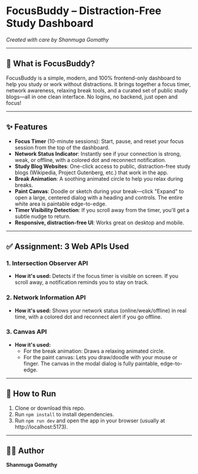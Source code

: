 # FocusBuddy – Distraction-Free Study Dashboard

*Created with care by Shanmuga Gomathy*

---

## 🌟 What is FocusBuddy?
FocusBuddy is a simple, modern, and 100% frontend-only dashboard to help you study or work without distractions. It brings together a focus timer, network awareness, relaxing break tools, and a curated set of public study blogs—all in one clean interface. No logins, no backend, just open and focus!

---

## ✨ Features
- **Focus Timer** (10-minute sessions): Start, pause, and reset your focus session from the top of the dashboard.
- **Network Status Indicator**: Instantly see if your connection is strong, weak, or offline, with a colored dot and reconnect notification.
- **Study Blog Websites**: One-click access to public, distraction-free study blogs (Wikipedia, Project Gutenberg, etc.) that work in the app.
- **Break Animation**: A soothing animated circle to help you relax during breaks.
- **Paint Canvas**: Doodle or sketch during your break—click "Expand" to open a large, centered dialog with a heading and controls. The entire white area is paintable edge-to-edge.
- **Timer Visibility Detection**: If you scroll away from the timer, you'll get a subtle nudge to return.
- **Responsive, distraction-free UI**: Works great on desktop and mobile.

---

## ✅ Assignment: 3 Web APIs Used

### 1. **Intersection Observer API**
- **How it's used:** Detects if the focus timer is visible on screen. If you scroll away, a notification reminds you to stay on track.

### 2. **Network Information API**
- **How it's used:** Shows your network status (online/weak/offline) in real time, with a colored dot and reconnect alert if you go offline.

### 3. **Canvas API**
- **How it's used:**
  - For the break animation: Draws a relaxing animated circle.
  - For the paint canvas: Lets you draw/doodle with your mouse or finger. The canvas in the modal dialog is fully paintable, edge-to-edge.

---

## 🚀 How to Run
1. Clone or download this repo.
2. Run `npm install` to install dependencies.
3. Run `npm run dev` and open the app in your browser (usually at http://localhost:5173).

---

## 👩‍💻 Author
**Shanmuga Gomathy**



